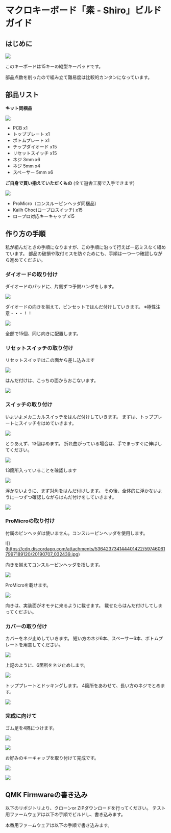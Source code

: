 # マクロキーボード「素 - Shiro」ビルドガイド

## はじめに

![](https://cdn.discordapp.com/attachments/536423734144401422/597447002288291861/P7070070_cp.jpg)

このキーボードは15キーの縦型キーパッドです。

部品点数を削ったので組み立て難易度は比較的カンタンになっています。



## 部品リスト

**キット同梱品**

![](https://cdn.discordapp.com/attachments/536423734144401422/597451143513112586/20190707_025814.jpg)

-  PCB x1
- トッププレート x1
- ボトムプレート x1
- チップダイオード x15
- リセットスイッチ x15
- ネジ 3mm x6
- ネジ 5mm x4
- スペーサー 5mm x6

**ご自身で買い揃えていただくもの**
(全て遊舎工房で入手できます)

![](https://cdn.discordapp.com/attachments/536423734144401422/597451168373014542/20190707_030031.jpg)

- ProMicro（コンスルーピンヘッダ同梱品）
- Kailh Choc(ロープロスイッチ) x15
- ロープロ対応キーキャップ x15

## 作り方の手順

私が組んだときの手順になりますが、この手順に沿って行えば一応ミスなく組めています。
部品の破損や取付ミスを防ぐためにも、手順は一つ一つ確認しながら進めてください。

### ダイオードの取り付け

ダイオードのパッドに、片側ずつ予備ハンダをします。

![](https://cdn.discordapp.com/attachments/536423734144401422/597454204377890857/20190707_030342.jpg)

ダイオードの向きを揃えて、ピンセットではんだ付けしていきます。
※極性注意・・・！！

![](https://cdn.discordapp.com/attachments/536423734144401422/597455313809178644/20190707_030421.jpg)

全部で15個、同じ向きに配置します。

### リセットスイッチの取り付け

リセットスイッチはこの面から差し込みます

![](https://cdn.discordapp.com/attachments/536423734144401422/597456511714983945/20190707_031143.jpg)

はんだ付けは、こっちの面からおこないます。

![](https://cdn.discordapp.com/attachments/536423734144401422/597456981573500938/20190707_031238.jpg)

### スイッチの取り付け

いよいよメカニカルスイッチをはんだ付けしていきます。
まずは、トッププレートにスイッチをはめていきます。

![](https://cdn.discordapp.com/attachments/536423734144401422/597457386688741376/20190707_031529.jpg)

とりあえず、13個はめます。
折れ曲がっている場合は、手でまっすぐに伸ばしてください。

![](https://cdn.discordapp.com/attachments/536423734144401422/597458853784846346/20190707_031750.jpg)

13箇所入っていることを確認します

![](https://cdn.discordapp.com/attachments/536423734144401422/597459392178290700/20190707_031905.jpg)

浮かないように、まず対角をはんだ付けします。
その後、全体的に浮かないように一つずつ確認しながらはんだ付けをしていきます。

![](https://cdn.discordapp.com/attachments/536423734144401422/597459801638699038/20190707_032037.jpg)

### ProMicroの取り付け

付属のピンヘッダは使いません。コンスルーピンヘッダを使用します。

![] (https://cdn.discordapp.com/attachments/536423734144401422/597460617997189120/20190707_032439.jpg)

向きを揃えてコンスルーピンヘッダを指します。

![](
https://cdn.discordapp.com/attachments/536423734144401422/597461489284153473/20190707_032521.jpg)

ProMicroを載せます。

![](https://cdn.discordapp.com/attachments/536423734144401422/597461907636486195/20190707_032820.jpg)

向きは、実装面がオモテに来るように載せます。
載せたらはんだ付けしてしまってください。

### カバーの取り付け

カバーをネジ止めしていきます。
短い方のネジ6本、スペーサー6本、ボトムプレートを用意してください。

![](https://cdn.discordapp.com/attachments/536423734144401422/597462436890673152/20190707_033046.jpg)

上記のように、6箇所をネジ止めします。

![](https://cdn.discordapp.com/attachments/536423734144401422/597462967314939904/20190707_033154.jpg)

トッププレートとドッキングします。
4箇所をあわせて、長い方のネジでとめます。

![](https://cdn.discordapp.com/attachments/536423734144401422/597463570178899968/20190707_033506.jpg)

### 完成に向けて

ゴム足を4隅につけます。

![](https://cdn.discordapp.com/attachments/536423734144401422/597464086640328724/20190707_033520.jpg)

![](https://cdn.discordapp.com/attachments/536423734144401422/597464455235764224/20190707_033556.jpg)

お好みのキーキャップを取り付けて完成です。

![](https://cdn.discordapp.com/attachments/536423734144401422/597464687122317342/20190707_033744.jpg)

![](https://cdn.discordapp.com/attachments/536423734144401422/597465196478464031/P7070070_cp.jpg)

## QMK Firmwareの書き込み

以下のリポジトリより、クローンor ZIPダウンロードを行ってください。
テスト用ファームウェアは以下の手順でビルドし、書き込みます。

本番用ファームウェアは以下の手順で書き込みます。
